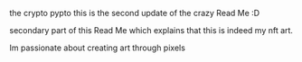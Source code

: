 the crypto pypto
this is the second update of the
crazy Read Me :D 

secondary part of this Read Me which explains that this is indeed my nft art.

Im passionate about creating art through pixels